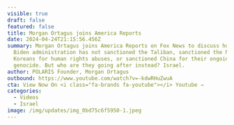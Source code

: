 ```yaml
---
visible: true
draft: false
featured: false
title: Morgan Ortagus joins America Reports
date: 2024-04-24T21:15:56.456Z
summary: Morgan Ortagus joins America Reports on Fox News to discuss how the
  Biden administration has not sanctioned the Taliban, sanctioned the North
  Koreans for human rights abuses, or sanctioned China for their ongoing
  genocide. But who are they going after instead? Israel.
author: POLARIS Founder, Morgan Ortagus
outbound: https://www.youtube.com/watch?v=-kdwRHuZwuA
cta: View Now On <i class="fa-brands fa-youtube"></i> Youtube →
categories:
  - Videos
  - Israel
image: /img/updates/img_0bd75c6f5950-1.jpeg
---
```

